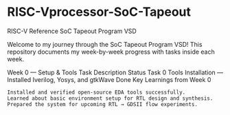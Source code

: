 # RISC-Vprocessor-SoC-Tapeout

RISC-V Reference SoC Tapeout Program VSD

Welcome to my journey through the SoC Tapeout Program VSD!
This repository documents my week-by-week progress with tasks inside each week.

Week 0 — Setup & Tools
Task 	Description 	Status
Task 0 	 Tools Installation — Installed Iverilog, Yosys, and gtkWave 	Done
Key Learnings from Week 0

    Installed and verified open-source EDA tools successfully.
    Learned about basic environment setup for RTL design and synthesis.
    Prepared the system for upcoming RTL → GDSII flow experiments.
